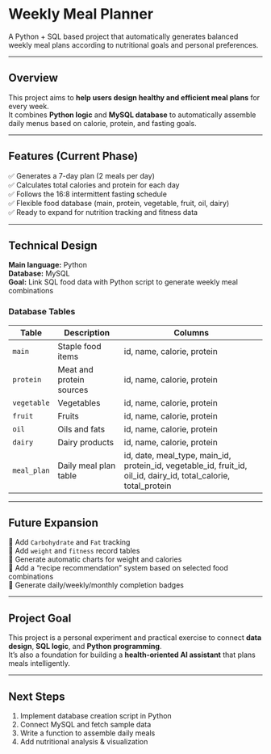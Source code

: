 # Weekly Meal Planner

A Python + SQL based project that automatically generates balanced weekly meal plans according to nutritional goals and personal preferences.

---

## Overview

This project aims to **help users design healthy and efficient meal plans** for every week.  
It combines **Python logic** and **MySQL database** to automatically assemble daily menus based on calorie, protein, and fasting goals.

---

## Features (Current Phase)

✅ Generates a 7-day plan (2 meals per day)  
✅ Calculates total calories and protein for each day  
✅ Follows the 16:8 intermittent fasting schedule  
✅ Flexible food database (main, protein, vegetable, fruit, oil, dairy)  
✅ Ready to expand for nutrition tracking and fitness data

---

## Technical Design

**Main language:** Python  
**Database:** MySQL  
**Goal:** Link SQL food data with Python script to generate weekly meal combinations  

### Database Tables
| Table | Description | Columns |
|--------|--------------|----------|
| `main` | Staple food items | id, name, calorie, protein |
| `protein` | Meat and protein sources | id, name, calorie, protein |
| `vegetable` | Vegetables | id, name, calorie, protein |
| `fruit` | Fruits | id, name, calorie, protein |
| `oil` | Oils and fats | id, name, calorie, protein |
| `dairy` | Dairy products | id, name, calorie, protein |
| `meal_plan` | Daily meal plan table | id, date, meal_type, main_id, protein_id, vegetable_id, fruit_id, oil_id, dairy_id, total_calorie, total_protein |

---

## Future Expansion

🔹 Add `Carbohydrate` and `Fat` tracking  
🔹 Add `weight` and `fitness` record tables  
🔹 Generate automatic charts for weight and calories  
🔹 Add a “recipe recommendation” system based on selected food combinations  
🔹 Generate daily/weekly/monthly completion badges  

---

## Project Goal

This project is a personal experiment and practical exercise to connect **data design**, **SQL logic**, and **Python programming**.  
It’s also a foundation for building a **health-oriented AI assistant** that plans meals intelligently.

---

## Next Steps

1. Implement database creation script in Python  
2. Connect MySQL and fetch sample data  
3. Write a function to assemble daily meals  
4. Add nutritional analysis & visualization  

